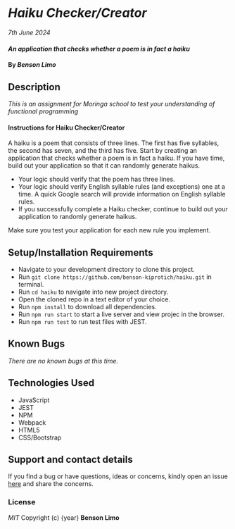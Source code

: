 # _Haiku Checker/Creator_

_7th June 2024_

#### _An application that checks whether a poem is in fact a haiku_

#### By _**Benson Limo**_

## Description

_This is an assignment for Moringa school to test your understanding of functional programming_

#### Instructions for Haiku Checker/Creator

A haiku is a poem that consists of three lines. The first has five syllables, the second has seven, and the third has five. Start by creating an application that checks whether a poem is in fact a haiku. If you have time, build out your application so that it can randomly generate haikus.

- Your logic should verify that the poem has three lines.
- Your logic should verify English syllable rules (and exceptions) one at a time. A quick Google search will provide information on English syllable rules.
- If you successfully complete a Haiku checker, continue to build out your application to randomly generate haikus.

Make sure you test your application for each new rule you implement.

## Setup/Installation Requirements

- Navigate to your development directory to clone this project.
- Run `git clone https://github.com/benson-kiprotich/haiku.git` in terminal.
- Run `cd haiku` to navigate into new project directory.
- Open the cloned repo in a text editor of your choice.
- Run `npm install` to download all dependencies.
- Run `npm run start` to start a live server and view projec in the browser.
- Run `npm run test` to run test files with JEST.

## Known Bugs

_There are no known bugs at this time._

## Technologies Used

- JavaScript
- JEST
- NPM
- Webpack
- HTML5
- CSS/Bootstrap

## Support and contact details

If you find a bug or have questions, ideas or concerns, kindly open an issue [here](https://github.com/benson-kiprotich/akan-names/issues/new) and share the concerns.

### License

_MIT_
Copyright (c) {year} **Benson Limo**
